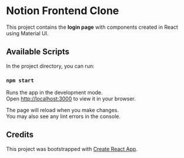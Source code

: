 # Notion Frontend Clone

This project contains the **login page** with components created in React using Material UI.

## Available Scripts

In the project directory, you can run:

### `npm start`

Runs the app in the development mode.\
Open [http://localhost:3000](http://localhost:3000) to view it in your browser.

The page will reload when you make changes.\
You may also see any lint errors in the console.

## Credits 

This project was bootstrapped with [Create React App](https://github.com/facebook/create-react-app).
